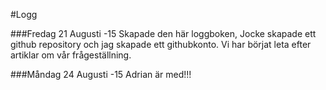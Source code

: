 #Logg 

###Fredag 21 Augusti -15
Skapade den här loggboken, Jocke skapade ett github repository och jag skapade ett githubkonto. Vi har börjat leta efter artiklar om vår frågeställning. 


###Måndag 24 Augusti -15
Adrian är med!!!